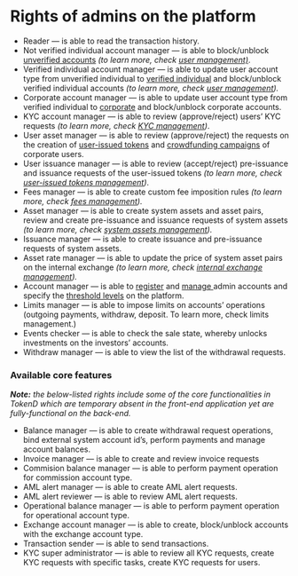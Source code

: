 # Rights of admins on the platform

* Reader — is able to read the transaction history.
* Not verified individual account manager — is able to block/unblock [unverified accounts](../../user-guide/types-of-accounts/unverified-account.md) _\(to learn more, check_ [_user management\)_](../user-management/overview.md).
* Verified individual account manager — is able to update user account type from unverified individual to [verified individual](../../user-guide/types-of-accounts/verified-individual-account-general.md) and block/unblock verified individual accounts _\(to learn more, check_ [_user management_](../user-management/overview.md)_\)._
* Corporate account manager — is able to update user account type from verified individual to [corporate](../../user-guide/types-of-accounts/corporate-account.md) and block/unblock corporate accounts.
* KYC account manager — is able to review \(approve/reject\) users’ KYC requests _\(to learn more, check_ [_KYC management_](../kyc-management/overview.md)_\)_.
* User asset manager — is able to review \(approve/reject\) the requests on the creation of [user-issued tokens](../../user-guide/user-issued-tokens/overview.md) and [crowdfunding campaigns](../../user-guide/crowdfunding-campaigns/overview.md) of corporate users.
* User issuance manager — is able to review \(accept/reject\) pre-issuance and issuance requests of the user-issued tokens _\(to learn more, check_ [_user-issued tokens management_](../../user-guide/user-issued-tokens/overview.md)_\)_.
* Fees manager — is able to create custom fee imposition rules _\(to learn more, check_ [_fees management_](../fees-management/overview.md)_\)._
* Asset manager — is able to create system assets and asset pairs, review and create pre-issuance and issuance requests of system assets _\(to learn more, check_ [_system assets management_](../system-assets-management/overview.md)_\)._
* Issuance manager — is able to create issuance and pre-issuance requests of system assets.
* Asset rate manager — is able to update the price of system asset pairs on the internal exchange _\(to learn more, check_ [_internal exchange management_](../../user-guide/trade/overview.md)_\)._
* Account manager — is able to [register](add-an-admin-account.md) and [manage ](../admin-account/overview.md)admin accounts and specify the [threshold levels](threshold-levels.md) on the platform.
* Limits manager — is able to impose limits on accounts’ operations \(outgoing payments, withdraw, deposit. To learn more, check limits management.\)
* Events checker — is able to check the sale state, whereby unlocks investments on the investors’ accounts.
* Withdraw manager — is able to view the list of the withdrawal requests.

### Available core features <a id="available-core-features"></a>

_**Note:** the below-listed rights include some of the core functionalities in TokenD which are temporary absent in the front-end application yet are fully-functional on the back-end._

* Balance manager — is able to create withdrawal request operations, bind external system account id’s, perform payments and manage account balances.
* Invoice manager — is able to create and review invoice requests
* Commision balance manager — is able to perform payment operation for commission account type.
* AML alert manager — is able to create AML alert requests.
* AML alert reviewer — is able to review AML alert requests.
* Operational balance manager — is able to perform payment operation for operational account type.
* Exchange account manager — is able to create, block/unblock accounts with the exchange account type.
* Transaction sender — is able to send transactions.
* KYC super administrator — is able to review all KYC requests, create KYC requests with specific tasks, create KYC requests for users.

